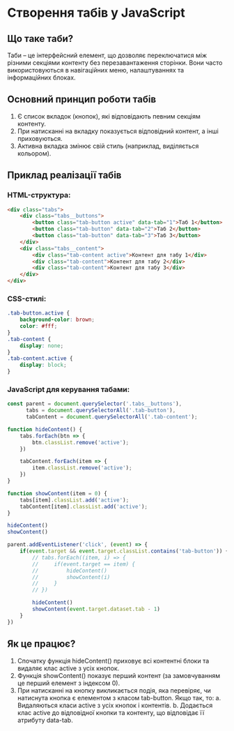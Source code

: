 # Створення табів у JavaScript

## Що таке таби?
Таби – це інтерфейсний елемент, що дозволяє переключатися між різними секціями контенту без перезавантаження сторінки. Вони часто використовуються в навігаційних меню, налаштуваннях та інформаційних блоках.

## Основний принцип роботи табів
1. Є список вкладок (кнопок), які відповідають певним секціям контенту.
2. При натисканні на вкладку показується відповідний контент, а інші приховуються.
3. Активна вкладка змінює свій стиль (наприклад, виділяється кольором).

## Приклад реалізації табів

### HTML-структура:
```html
<div class="tabs">
    <div class="tabs__buttons">
        <button class="tab-button active" data-tab="1">Таб 1</button>
        <button class="tab-button" data-tab="2">Таб 2</button>
        <button class="tab-button" data-tab="3">Таб 3</button>
    </div>
    <div class="tabs__content">
        <div class="tab-content active">Контент для табу 1</div>
        <div class="tab-content">Контент для табу 2</div>
        <div class="tab-content">Контент для табу 3</div>
    </div>
</div>
```

### CSS-стилі:
```css
.tab-button.active {
    background-color: brown;
    color: #fff;
}
.tab-content {
    display: none;
}
.tab-content.active {
    display: block;
}
```


### JavaScript для керування табами:
```js
const parent = document.querySelector('.tabs__buttons'),
      tabs = document.querySelectorAll('.tab-button'),
      tabContent = document.querySelectorAll('.tab-content');

function hideContent() {
    tabs.forEach(btn => {
        btn.classList.remove('active');
    })

    tabContent.forEach(item => {
        item.classList.remove('active');
    })
}

function showContent(item = 0) {
    tabs[item].classList.add('active');
    tabContent[item].classList.add('active');
}

hideContent()
showContent()

parent.addEventListener('click', (event) => {
    if(event.target && event.target.classList.contains('tab-button')) {
        // tabs.forEach((item, i) => {
        //     if(event.target == item) {
        //         hideContent()
        //         showContent(i)
        //     }
        // })

        hideContent()
        showContent(event.target.dataset.tab - 1)
    }
})
```

## Як це працює?
1. Спочатку функція hideContent() приховує всі контентні блоки та видаляє клас active з усіх кнопок.
2. Функція showContent() показує перший контент (за замовчуванням це перший елемент з індексом 0).
3. При натисканні на кнопку викликається подія, яка перевіряє, чи натиснута кнопка є елементом з класом tab-button. Якщо так, то:
    a. Видаляються класи active з усіх кнопок і контентів.
    b. Додається клас active до відповідної кнопки та контенту, що відповідає її атрибуту data-tab.


